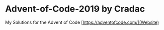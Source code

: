 # Advent-of-Code-2019 by Cradac
My Solutions for the Advent of Code
[https://adventofcode.com/](Website)
